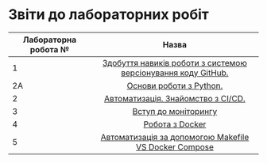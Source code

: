 # Звіти до лабораторних робіт
| Лабораторна робота № | Назва |
| ------------- |:------------------:| 
| 1  |  [ Здобуття навиків роботи з системою версіонування коду GitHub. ](https://github.com/oleksandra-yanovych/Oleksandra_Yanovych_IK_31/tree/master/lab1)  |
| 2A |  [ Основи роботи з Python. ](https://github.com/oleksandra-yanovych/Oleksandra_Yanovych_IK_31/tree/master/lab2a)  |
| 2  |  [ Автоматизація. Знайомство з CI/CD. ](https://github.com/oleksandra-yanovych/Oleksandra_Yanovych_IK_31/tree/master/Lab2)  |
| 3  |  [ Вступ до моніторингу ](https://github.com/oleksandra-yanovych/Oleksandra_Yanovych_IK_31/tree/master/lab3)  |
| 4  |  [ Робота з Docker ](https://github.com/oleksandra-yanovych/Oleksandra_Yanovych_IK_31/tree/master/lab4)  |
| 5  |  [ Автоматизація за допомогою Makefile VS Docker Compose ](https://github.com/oleksandra-yanovych/Oleksandra_Yanovych_IK_31/tree/master/lab5)  |
